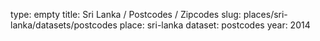 type: empty
title: Sri Lanka / Postcodes / Zipcodes
slug: places/sri-lanka/datasets/postcodes
place: sri-lanka
dataset: postcodes
year: 2014
